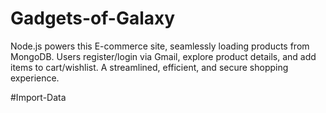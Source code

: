 # Gadgets-of-Galaxy
Node.js powers this E-commerce site, seamlessly loading products from MongoDB. Users register/login via Gmail, explore product details, and add items to cart/wishlist. A streamlined, efficient, and secure shopping experience.

#Import-Data
